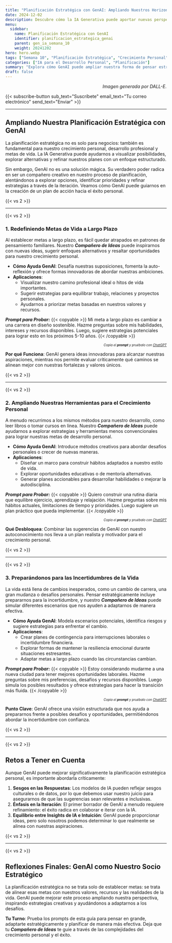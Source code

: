 ```yaml
---
title: "Planificación Estratégica con GenAI: Ampliando Nuestros Horizontes"
date: 2024-12-02
description: Descubre cómo la IA Generativa puede aportar nuevas perspectivas, generar estrategias innovadoras y mejorar la toma de decisiones en nuestro proceso de planificación estratégica personal.
menu:
  sidebar:
    name: Planificación Estratégica con GenAI
    identifier: planificacion_estrategica_genai
    parent: gen_ia_semana_10
    weight: 20241202
hero: hero.webp
tags: ["Semana 10", "Planificación Estratégica", "Crecimiento Personal", "Aplicaciones de GenAI"]
categories: ["IA para el Desarrollo Personal", "Planificación"]
summary: "Explora cómo GenAI puede ampliar nuestra forma de pensar estratégicamente, desafiando suposiciones e inspirando soluciones innovadoras para alcanzar nuestros objetivos."
draft: false
---
```


<p style="text-align: right;">
<em>Imagen generada por DALL-E.</em>
</p>

{{< subscribe-button sub_text="Suscríbete" email_text="Tu correo electrónico" send_text="Enviar" >}}

---

## Ampliando Nuestra Planificación Estratégica con GenAI

La planificación estratégica no es solo para negocios: también es fundamental para nuestro crecimiento personal, desarrollo profesional y metas de vida. La IA Generativa puede ayudarnos a visualizar posibilidades, explorar alternativas y refinar nuestros planes con un enfoque estructurado.

Sin embargo, GenAI no es una solución mágica. Su verdadero poder radica en ser un compañero creativo en nuestro proceso de planificación, alentándonos a explorar opciones, identificar prioridades y refinar estrategias a través de la iteración. Veamos cómo GenAI puede guiarnos en la creación de un plan de acción hacia el éxito personal.

{{< vs 2 >}}

---

{{< vs 2 >}}

### 1. Redefiniendo Metas de Vida a Largo Plazo

Al establecer metas a largo plazo, es fácil quedar atrapados en patrones de pensamiento familiares. Nuestro _**Compañero de Ideas**_ puede inspirarnos con nuevas ideas, sugerir enfoques alternativos y resaltar oportunidades para nuestro crecimiento personal.

- **Cómo Ayuda GenAI**: Desafía nuestras suposiciones, fomenta la auto-reflexión y ofrece formas innovadoras de abordar nuestras ambiciones.
- **Aplicaciones**:
  - Visualizar nuestro camino profesional ideal o hitos de vida importantes.
  - Sugerir estrategias para equilibrar trabajo, relaciones y proyectos personales.
  - Ayudarnos a priorizar metas basadas en nuestros valores y recursos.

**_Prompt para Probar:_**
{{< copyable >}}
Mi meta a largo plazo es cambiar a una carrera en diseño sostenible. Hazme preguntas sobre mis habilidades, intereses y recursos disponibles. Luego, sugiere estrategias potenciales para lograr esto en los próximos 5-10 años.
{{< /copyable >}}

<p style="text-align: right; font-size: 10px;">
<em>Copia el <b>prompt</b> y pruébalo con <a href="https://chatgpt.com">ChatGPT</a></em>
</p>

**Por qué Funciona**: GenAI genera ideas innovadoras para alcanzar nuestras aspiraciones, mientras nos permite evaluar críticamente qué caminos se alinean mejor con nuestras fortalezas y valores únicos.

{{< vs 2 >}}

---

{{< vs 2 >}}

### 2. Ampliando Nuestras Herramientas para el Crecimiento Personal

A menudo recurrimos a los mismos métodos para nuestro desarrollo, como leer libros o tomar cursos en línea. Nuestro _**Compañero de Ideas**_ puede ayudarnos a explorar estrategias y herramientas menos convencionales para lograr nuestras metas de desarrollo personal.

- **Cómo Ayuda GenAI**: Introduce métodos creativos para abordar desafíos personales o crecer de nuevas maneras.
- **Aplicaciones**:
  - Diseñar un marco para construir hábitos adaptados a nuestro estilo de vida.
  - Explorar oportunidades educativas o de mentoría alternativas.
  - Generar planes accionables para desarrollar habilidades o mejorar la autodisciplina.

**_Prompt para Probar:_**
{{< copyable >}}
Quiero construir una rutina diaria que equilibre ejercicio, aprendizaje y relajación. Hazme preguntas sobre mis hábitos actuales, limitaciones de tiempo y prioridades. Luego sugiere un plan práctico que pueda implementar.
{{< /copyable >}}

<p style="text-align: right; font-size: 10px;">
<em>Copia el <b>prompt</b> y pruébalo con <a href="https://chatgpt.com">ChatGPT</a></em>
</p>

**Qué Desbloquea**: Combinar las sugerencias de GenAI con nuestro autoconocimiento nos lleva a un plan realista y motivador para el crecimiento personal.

{{< vs 2 >}}

---

{{< vs 2 >}}

### 3. Preparándonos para las Incertidumbres de la Vida

La vida está llena de cambios inesperados, como un cambio de carrera, una gran mudanza o desafíos personales. Pensar estratégicamente incluye prepararnos para la incertidumbre, y nuestro _**Compañero de Ideas**_ puede simular diferentes escenarios que nos ayuden a adaptarnos de manera efectiva.

- **Cómo Ayuda GenAI**: Modela escenarios potenciales, identifica riesgos y sugiere estrategias para enfrentar el cambio.
- **Aplicaciones**:
  - Crear planes de contingencia para interrupciones laborales o incertidumbre financiera.
  - Explorar formas de mantener la resiliencia emocional durante situaciones estresantes.
  - Adaptar metas a largo plazo cuando las circunstancias cambian.

**_Prompt para Probar:_**
{{< copyable >}}
Estoy considerando mudarme a una nueva ciudad para tener mejores oportunidades laborales. Hazme preguntas sobre mis preferencias, desafíos y recursos disponibles. Luego simula los posibles resultados y ofrece estrategias para hacer la transición más fluida.
{{< /copyable >}}

<p style="text-align: right; font-size: 10px;">
<em>Copia el <b>prompt</b> y pruébalo con <a href="https://chatgpt.com">ChatGPT</a></em>
</p>

**Punto Clave**: GenAI ofrece una visión estructurada que nos ayuda a prepararnos frente a posibles desafíos y oportunidades, permitiéndonos abordar la incertidumbre con confianza.

{{< vs 2 >}}

---

{{< vs 2 >}}

## Retos a Tener en Cuenta

Aunque GenAI puede mejorar significativamente la planificación estratégica personal, es importante abordarla críticamente:

1. **Sesgos en las Respuestas**: Los modelos de IA pueden reflejar sesgos culturales o de datos, por lo que debemos usar nuestro juicio para asegurarnos de que las sugerencias sean relevantes e inclusivas.
2. **Énfasis en la Iteración**: El primer borrador de GenAI a menudo requiere refinamiento: el éxito radica en colaborar e iterar con la IA.
3. **Equilibrio entre Insights de IA e Intuición**: GenAI puede proporcionar ideas, pero solo nosotros podemos determinar lo que realmente se alinea con nuestras aspiraciones.

{{< vs 2 >}}

---

{{< vs 2 >}}

## Reflexiones Finales: GenAI como Nuestro Socio Estratégico

La planificación estratégica no se trata solo de establecer metas: se trata de alinear esas metas con nuestros valores, recursos y las realidades de la vida. GenAI puede mejorar este proceso ampliando nuestra perspectiva, inspirando estrategias creativas y ayudándonos a adaptarnos a los desafíos.

**Tu Turno**: Prueba los prompts de esta guía para pensar en grande, adaptarte estratégicamente y planificar de manera más efectiva. Deja que tu _**Compañero de Ideas**_ te guíe a través de las complejidades del crecimiento personal y el éxito.
